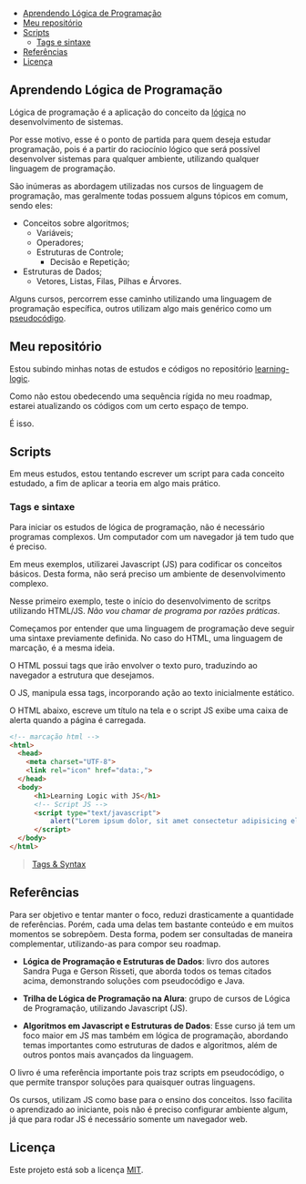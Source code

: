 - [Aprendendo Lógica de Programação](#aprendendo-lógica-de-programação)
- [Meu repositório](#meu-repositório)
- [Scripts](#scripts)
  - [Tags e sintaxe](#tags-e-sintaxe)
- [Referências](#referências)
- [Licença](#licença)

## Aprendendo Lógica de Programação

Lógica de programação é a aplicação do conceito da 
[lógica](https://en.wikipedia.org/wiki/Logic) no desenvolvimento de sistemas.

Por esse motivo, esse é o ponto de partida para quem deseja estudar programação,
pois é a partir do raciocínio lógico que será possível desenvolver sistemas para 
qualquer ambiente, utilizando qualquer linguagem de programação.

São inúmeras as abordagem utilizadas nos cursos de linguagem de programação, mas
geralmente todas possuem alguns tópicos em comum, sendo eles:

- Conceitos sobre algoritmos;
  - Variáveis;
  - Operadores;
  - Estruturas de Controle;
    - Decisão e Repetição;
- Estruturas de Dados;
  - Vetores, Listas, Filas, Pilhas e Árvores.

Alguns cursos, percorrem esse caminho utilizando uma linguagem de programação
específica, outros utilizam algo mais genérico como um 
[pseudocódigo](https://pt.wikipedia.org/wiki/Pseudoc%C3%B3digo).

## Meu repositório

Estou subindo minhas notas de estudos e códigos no repositório 
[learning-logic](https://github.com/learnermap/learning-logic).

Como não estou obedecendo uma sequência rígida no meu roadmap, estarei 
atualizando os códigos com um certo espaço de tempo.

É isso.

## Scripts

Em meus estudos, estou tentando escrever um script para cada conceito estudado, a fim de aplicar a teoria em algo mais prático.

### Tags e sintaxe

Para iniciar os estudos de lógica de programação, não é necessário programas complexos. Um computador com um navegador já tem tudo que é preciso.

Em meus exemplos, utilizarei Javascript (JS) para codificar os conceitos básicos. Desta forma, não será preciso um ambiente de desenvolvimento complexo.

Nesse primeiro exemplo, teste o início do desenvolvimento de scritps utilizando HTML/JS. _Não vou chamar de programa por razões práticas_.

Começamos por entender que uma linguagem de programação deve seguir uma sintaxe previamente definida. No caso do HTML, uma linguagem de marcação, é a mesma ideia. 

O HTML possui tags que irão envolver o texto puro, traduzindo ao navegador a estrutura que desejamos. 

O JS, manipula essa tags, incorporando ação ao texto inicialmente estático.

O HTML abaixo, escreve um título na tela e o script JS exibe uma caixa de alerta quando a página é carregada.

```html
<!-- marcação html -->
<html>
  <head>
    <meta charset="UTF-8">
    <link rel="icon" href="data:,">
  </head>
  <body>
      <h1>Learning Logic with JS</h1>
      <!-- Script JS -->    
      <script type="text/javascript">
          alert("Lorem ipsum dolor, sit amet consectetur adipisicing elit.");
      </script>
  </body>
</html>
```

> [Tags & Syntax](https://learnermap.github.io/learning-logic/logic-01/codes/01_tags_syntax.html)

## Referências

Para ser objetivo e tentar manter o foco, reduzi drasticamente a quantidade de 
referências. Porém, cada uma delas tem bastante conteúdo e em muitos momentos se
sobrepõem. 
Desta forma, podem ser consultadas de maneira complementar, utilizando-as para
compor seu roadmap.

- **Lógica de Programação e Estruturas de Dados**: livro dos autores Sandra Puga
e Gerson Risseti, que aborda todos os temas citados acima, demonstrando soluções
com pseudocódigo e Java.

- **Trilha de Lógica de Programação na Alura**: grupo de cursos de Lógica de 
Programação, utilizando Javascript (JS).

- **Algoritmos em Javascript e Estruturas de Dados**: Esse curso já tem um foco 
maior em JS mas também em lógica de programação, abordando temas importantes 
como estruturas de dados e algoritmos, além de outros pontos mais avançados da 
linguagem.

O livro é uma referência importante pois traz scripts em pseudocódigo, o que 
permite transpor soluções para quaisquer outras linguagens. 

Os cursos, utilizam JS como base para o ensino dos conceitos. Isso facilita o 
aprendizado ao iniciante, pois não é preciso configurar ambiente algum, já que 
para rodar JS é necessário somente um navegador web.

## Licença

Este projeto está sob a licença [MIT](https://github.com/learnermap/learning-logic/blob/07201874ba7e645ef72976a78f1ef92dd6985c6e/LICENSE).